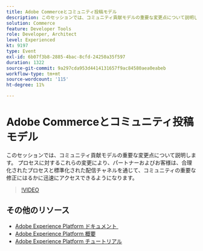 ```yaml
---
title: Adobe Commerceとコミュニティ投稿モデル
description: このセッションでは、コミュニティ貢献モデルの重要な変更点について説明します。 プロセスに対するこれらの変更により、パートナーおよびお客様は、合理化されたプロセスと標準化された配信チャネルを通じて、コミュニティの重要な修正にはるかに迅速にアクセスできるようになります。
solution: Commerce
feature: Developer Tools
role: Developer, Architect
level: Experienced
kt: 9197
type: Event
exl-id: 6b07f3b8-2885-4bac-8cfd-24250a35f597
duration: 1322
source-git-commit: 9a297cda953d4414131657f9ac84580aea0eabeb
workflow-type: tm+mt
source-wordcount: '115'
ht-degree: 11%

---
```


# Adobe Commerceとコミュニティ投稿モデル

このセッションでは、コミュニティ貢献モデルの重要な変更点について説明します。 プロセスに対するこれらの変更により、パートナーおよびお客様は、合理化されたプロセスと標準化された配信チャネルを通じて、コミュニティの重要な修正にはるかに迅速にアクセスできるようになります。

>[!VIDEO](https://video.tv.adobe.com/v/337766/?quality=12&learn=on&hidetitle=true)

## その他のリソース

- [Adobe Experience Platform ドキュメント &#x200B;](https://experienceleague.adobe.com/docs/experience-platform.html?lang=ja)
- [Adobe Experience Platform 概要](https://experienceleague.adobe.com/docs/experience-platform/landing/home.html?lang=ja)
- [Adobe Experience Platform チュートリアル](https://experienceleague.adobe.com/docs/platform-learn/tutorials/overview.html?lang=ja)
